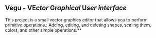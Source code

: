 ## Vegu - VE*ctor* G*raphical* U*ser* *interface*
This project is a small vector graphics editor that allows you to perform primitive operations.:
Adding, editing, and deleting shapes, scaling them, colors, and other simple operations.**
